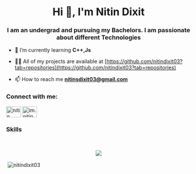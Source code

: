 <h1 align="center">Hi 👋, I'm Nitin Dixit</h1>
<h3 align="center">I am an undergrad and pursuing my Bachelors. I am passionate about different Technologies</h3>

- 🌱 I’m currently learning **C++,Js**

- 👨‍💻 All of my projects are available at [https://github.com/nitindixit03?tab=repositories](https://github.com/nitindixit03?tab=repositories)

- 📫 How to reach me **nitinsdixit03@gmail.com**

<h3 align="left">Connect with me:</h3>
<p align="left">
<a href="https://linkedin.com/in/nitin dixit" target="blank"><img align="center" src="https://raw.githubusercontent.com/rahuldkjain/github-profile-readme-generator/master/src/images/icons/Social/linked-in-alt.svg" alt="nitin dixit" height="30" width="40" /></a>
<a href="https://instagram.com/im.nitindixit" target="blank"><img align="center" src="https://raw.githubusercontent.com/rahuldkjain/github-profile-readme-generator/master/src/images/icons/Social/instagram.svg" alt="im.nitindixit" height="30" width="40" /></a>
</p>

<h3>Skills</h3>
<br>
<p align="center">
  <a href="https://skillicons.dev">
    <img src="https://skillicons.dev/icons?i=css,html,git,github,c,python" />
  </a>
</p>

<p>&nbsp;<img align="center" src="https://github-readme-stats.vercel.app/api?username=nitindixit03&show_icons=true&locale=en" alt="nitindixit03" /></p>
